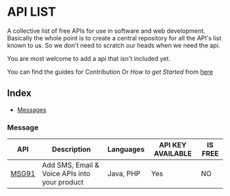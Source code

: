 # API LIST

A collective list of free APIs for use in software and web development.
Basically the whole point is to create a central repository for all the API's list known to us.
So we don't need to scratch our heads when we need the api.

You are most welcome to add a api that isn't included yet.

You can find the guides for Contribution Or *How to get Started* from [here](CONTRIBUTING.md)

## Index

* [Messages](#message)

### Message
API | Description | Languages | API KEY AVAILABLE | IS FREE
|---|---|---|---|---|
| [MSG91](/messaging/msg91/) | Add SMS, Email & Voice APIs into your product | Java, PHP | Yes | NO |

